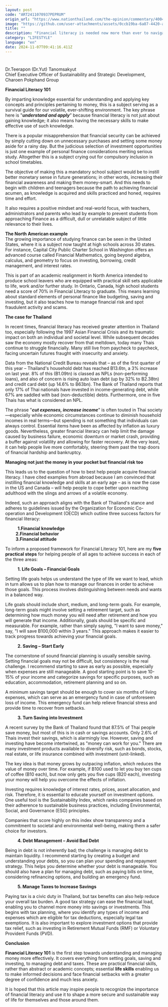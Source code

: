 ```yaml
---
layout: post
code: "ART2411070937PEPRUM"
origin_url: "https://www.nationthailand.com/the-opinion/commentary/40043074"
image: "https://github.com/user-attachments/assets/0ccb19ba-6a87-4420-ab08-154b6df6e0ae"
title: ""
description: "Financial literacy is needed now more than ever to navigate with any confidence a fast-moving world where obstacles and pitfalls abound. More and more schools around the world have begun to recognize this, their curricula evolving accordingly to equip the next generation with a level of financial acumen suited to these times."
category: "LIFESTYLE"
language: "en"
date: 2024-11-07T09:41:16.411Z
---
```


# 









Dr.Teerapon (Dr.Yut) Tanomsakyut  
Chief Executive Officer of Sustainability and Strategic Development,   
Charoen Pokphand Group



**Financial Literacy 101**

By imparting knowledge essential for understanding and applying key concepts and principles pertaining to money, this is a subject serving as a survival guide for our volatile, ever-shifting environment. The key phrase here is "_**understand and apply**_” because financial literacy is not just about gaining knowledge; it also means having the necessary skills to make effective use of such knowledge.

There is a popular misapprehension that financial security can be achieved by simply cutting down on unnecessary purchases and setting some money aside for a rainy day. But the judicious selection of investment opportunities is just one example of personal finance considerations meriting serious study. Altogether this is a subject crying out for compulsory inclusion in school timetables.

The objective of making this a mandatory school subject would be to instill better monetary sense in future generations; in other words, increasing their financial awareness and making them money-smart. And this needs to begin with children and teenagers because the path to achieving financial acumen, as knowledge is acquired and skills practiced and honed, requires time and effort.

It also requires a positive mindset and real-world focus, with teachers, administrators and parents who lead by example to prevent students from approaching Finance as a difficult, dull or unrelatable subject of little relevance to their lives.





  
**The North American example**  
The growing importance of studying finance can be seen in the United States, where it is a subject now taught at high schools across 30 states. For instance, Capital City Public Charter School in Washington offers an advanced course called Financial Mathematics, going beyond algebra, calculus, and geometry to focus on investing, borrowing, credit management, and interest rates.

This is part of an academic realignment in North America intended to produce school leavers who are equipped with practical skill sets applicable to life, work and/or further study. In Ontario, Canada, high school students need a score of 70% in Financial Literacy to graduate. This means learning about standard elements of personal finance like budgeting, saving and investing, but it also teaches how to manage financial risk and spot fraudulent activity and scams.





**The case for Thailand**

In recent times, financial literacy has received greater attention in Thailand too, especially following the 1997 Asian Financial Crisis and its traumatic impact on both an individual and societal level. While subsequent decades saw the economy mostly recover from that meltdown, today many Thais continue to struggle financially. Many still live from paycheck to paycheck, facing uncertain futures fraught with insecurity and anxiety.





Data from the National Credit Bureau reveals that – as of the first quarter of this year – Thailand's household debt has reached B13.6tn, a 3% increase on last year. 8% of this (B1.09tn) is classed as NPLs (non-performing loans), and also of concern is rising auto loan debt (up by 32% to B2.38tn) and credit card debt (up 14.6% to B63bn). The Bank of Thailand reports that only 17% of Thai nationals have invested in income-generating debt, while 67% are saddled with bad (non-deductible) debts. Furthermore, one in five Thais has what is considered an NPL.

The phrase "_**cut expenses, increase income**_" is often touted in Thai society—especially while economic circumstances continue to diminish household incomes in real terms—but spending is not something that individuals can always control. Essential items have been as affected by inflation as luxury goods. Nevertheless, greater financial literacy can help limit the damage caused by business failure, economic downturn or market crash, providing a buffer against volatility and allowing for faster recovery. At the very least, it can help people live more comfortably, steering them past the trap doors of financial hardship and bankruptcy.

**Managing not just the money in your pocket but financial risk too**

This leads us to the question of how to best help people acquire financial literacy. I have cited examples from abroad because I am convinced that instilling financial knowledge and skills at an early age – as is now the case in the US and Canada – will help people to cope better upon reaching adulthood with the slings and arrows of a volatile economy.

Indeed, such an approach aligns with the Bank of Thailand's stance and adheres to guidelines issued by the Organization for Economic Co-operation and Development (OECD) which outline three success factors for financial literacy:

          **1.Financial knowledge  
          2.Financial behavior  
          3.Financial attitude**

To inform a proposed framework for Financial Literacy 101, here are my **five practical steps** for helping people of all ages to achieve success in each of the three areas:



          **1\. Life Goals – Financial Goals**

Setting life goals helps us understand the type of life we want to lead, which in turn allows us to plan how to manage our finances in order to achieve those goals. This process involves distinguishing between needs and wants in a balanced way.

Life goals should include short, medium, and long-term goals. For example, long-term goals might involve setting a retirement target, such as determining how much money you will need after retirement and how you will generate that income. Additionally, goals should be specific and measurable. For example, rather than simply saying, "I want to save money," say, "I will save B100,000 within 3 years." This approach makes it easier to track progress towards achieving your financial goals.



          **2\. Saving – Start Early**

The cornerstone of sound financial planning is usually sensible saving. Setting financial goals may not be difficult, but consistency is the real challenge. I recommend starting to save as early as possible, especially when expenses are still manageable. A good starting point is to save 10-15% of your income and categorize savings for specific purposes, such as education, accommodation, retirement planning and so on.

A minimum savings target should be enough to cover six months of living expenses, which can serve as an emergency fund in case of unforeseen loss of income. This emergency fund can help relieve financial stress and provide time to recover from setbacks.



          **3\. Turn Saving into Investment**

A recent survey by the Bank of Thailand found that 87.5% of Thai people save money, but most of this is in cash or savings accounts. Only 2.6% of Thais invest their savings, which is alarmingly low. However, saving and investing have become intertwined, as "money can work for you." There are many investment products available to diversify risk, such as bonds, stocks, real estate, or life insurance combined with investment (unit-linked).

The key idea is that money grows by outpacing inflation, which reduces the value of money over time. For example, if B100 used to let you buy ten cups of coffee (B10 each), but now only gets you five cups (B20 each), investing your money will help you overcome the effects of inflation.

Investing requires knowledge of interest rates, prices, asset allocation, and risk. Therefore, it is essential to educate yourself on investment options. One useful tool is the Sustainability Index, which ranks companies based on their adherence to sustainable business practices, including Environmental, Social, and Governance (ESG) principles.

Companies that score highly on this index show transparency and a commitment to societal and environmental well-being, making them a safer choice for investors.



          **4\. Debt Management – Avoid Bad Debt**

Being in debt is not inherently bad; the challenge is managing debt to maintain liquidity. I recommend starting by creating a budget and understanding your debts, so you can plan your spending and repayment strategy. This helps you determine whether your debt is manageable. You should also have a plan for managing debt, such as paying bills on time, considering refinancing options, and building an emergency fund.



          **5\. Manage Taxes to Increase Savings**

Paying tax is a civic duty in Thailand, but tax benefits can also help reduce your overall tax burden. A good tax strategy can ease the financial load, enabling you to channel more money into savings or investments. This begins with tax planning, where you identify any types of income and expenses which are eligible for tax deductions, especially legal tax exemptions. It is also important to explore investment options that provide tax relief, such as investing in Retirement Mutual Funds (RMF) or Voluntary Provident Funds (PVD).



**Conclusion**

**Financial Literacy 101** is the first step towards understanding and managing money more effectively. It covers everything from setting goals, saving and investing, to managing debt and taxes. These are practical financial skills, rather than abstract or academic concepts; essential **life skills** enabling us to make informed decisions and face financial setbacks with a greater degree of confidence and much less anxiety.

It is hoped that this article may inspire people to recognize the importance of financial literacy and use it to shape a more secure and sustainable way of life for themselves and those around them.